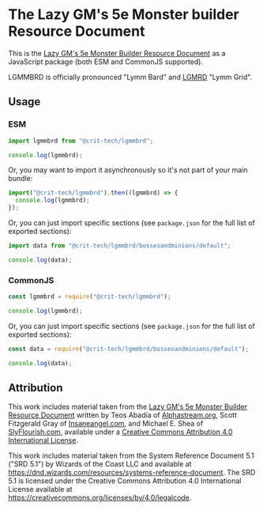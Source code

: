 # The Lazy GM's 5e Monster builder Resource Document

This is the [Lazy GM's 5e Monster Builder Resource Document](https://slyflourish.com/lazy_5e_monster_building_resource_document.html) as a JavaScript package (both ESM and CommonJS supported).

LGMMBRD is officially pronounced "Lymm Bard" and [LGMRD](https://www.npmjs.com/package/@crit-tech/lgmrd) "Lymm Grid".

## Usage

### ESM

```js
import lgmmbrd from "@crit-tech/lgmmbrd";

console.log(lgmmbrd);
```

Or, you may want to import it asynchronously so it's not part of your main bundle:

```js
import("@crit-tech/lgmmbrd").then((lgmmbrd) => {
  console.log(lgmmbrd);
});
```

Or, you can just import specific sections (see `package.json` for the full list of exported sections):

```js
import data from "@crit-tech/lgmmbrd/bossesandminions/default";

console.log(data);
```

### CommonJS

```js
const lgmmbrd = require("@crit-tech/lgmmbrd");

console.log(lgmmbrd);
```

Or, you can just import specific sections (see `package.json` for the full list of exported sections):

```js
const data = require("@crit-tech/lgmmbrd/bossesandminions/default");

console.log(data);
```

## Attribution

This work includes material taken from the [Lazy GM's 5e Monster Builder Resource Document](https://slyflourish.com/lazy_5e_monster_building_resource_document.html) written by Teos Abadía of [Alphastream.org](https://alphastream.org/), Scott Fitzgerald Gray of [Insaneangel.com](https://insaneangel.com/), and Michael E. Shea of [SlyFlourish.com](https://slyflourish.com/), available under a [Creative Commons Attribution 4.0 International License](http://creativecommons.org/licenses/by/4.0/).

This work includes material taken from the System Reference Document 5.1 ("SRD 5.1") by Wizards of the Coast LLC and available at https://dnd.wizards.com/resources/systems-reference-document. The SRD 5.1 is licensed under the Creative Commons Attribution 4.0 International License available at https://creativecommons.org/licenses/by/4.0/legalcode.
